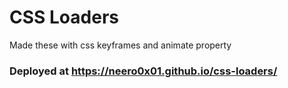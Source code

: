 # CSS Loaders
Made these with css keyframes and animate property

### Deployed at https://neero0x01.github.io/css-loaders/
